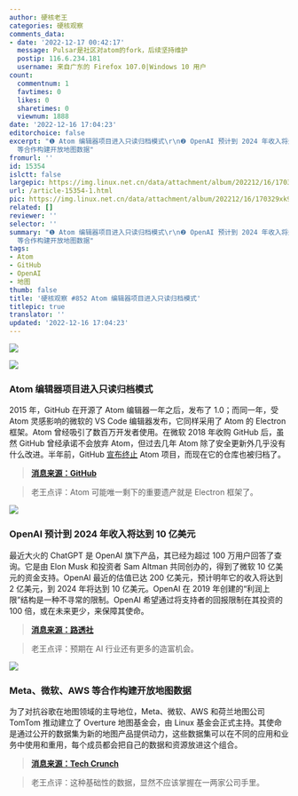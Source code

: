```yaml
---
author: 硬核老王
categories: 硬核观察
comments_data:
- date: '2022-12-17 00:42:17'
  message: Pulsar是社区对atom的fork，后续坚持维护
  postip: 116.6.234.181
  username: 来自广东的 Firefox 107.0|Windows 10 用户
count:
  commentnum: 1
  favtimes: 0
  likes: 0
  sharetimes: 0
  viewnum: 1888
date: '2022-12-16 17:04:23'
editorchoice: false
excerpt: "❶ Atom 编辑器项目进入只读归档模式\r\n❷ OpenAI 预计到 2024 年收入将达到 10 亿美元\r\n❸ Meta、微软、AWS
  等合作构建开放地图数据"
fromurl: ''
id: 15354
islctt: false
largepic: https://img.linux.net.cn/data/attachment/album/202212/16/170329xk9udzq2xzpg92wt.jpg
url: /article-15354-1.html
pic: https://img.linux.net.cn/data/attachment/album/202212/16/170329xk9udzq2xzpg92wt.jpg.thumb.jpg
related: []
reviewer: ''
selector: ''
summary: "❶ Atom 编辑器项目进入只读归档模式\r\n❷ OpenAI 预计到 2024 年收入将达到 10 亿美元\r\n❸ Meta、微软、AWS
  等合作构建开放地图数据"
tags:
- Atom
- GitHub
- OpenAI
- 地图
thumb: false
title: '硬核观察 #852 Atom 编辑器项目进入只读归档模式'
titlepic: true
translator: ''
updated: '2022-12-16 17:04:23'
---
```


![](/data/attachment/album/202212/16/170329xk9udzq2xzpg92wt.jpg)


![](/data/attachment/album/202212/16/170338vnwz7ri55vmfnwa0.jpg)


### Atom 编辑器项目进入只读归档模式


2015 年，GitHub 在开源了 Atom 编辑器一年之后，发布了 1.0；而同一年，受 Atom 灵感影响的微软的 VS Code 编辑器发布，它同样采用了 Atom 的 Electron 框架。Atom 曾经吸引了数百万开发者使用。在微软 2018 年收购 GitHub 后，虽然 GitHub 曾经承诺不会放弃 Atom，但过去几年 Atom 除了安全更新外几乎没有什么改进。半年前，GitHub [宣布终止](/article-14691-1.html) Atom 项目，而现在它的仓库也被归档了。



> 
> **[消息来源：GitHub](https://github.com/atom/atom)**
> 
> 
> 



> 
> 老王点评：Atom 可能唯一剩下的重要遗产就是 Electron 框架了。
> 
> 
> 


![](/data/attachment/album/202212/16/170348mzh0hcs3hnnphnrs.jpg)


### OpenAI 预计到 2024 年收入将达到 10 亿美元


最近大火的 ChatGPT 是 OpenAI 旗下产品，其已经为超过 100 万用户回答了查询。它是由 Elon Musk 和投资者 Sam Altman 共同创办的，得到了微软 10 亿美元的资金支持。OpenAI 最近的估值已达 200 亿美元，预计明年它的收入将达到 2 亿美元，到 2024 年将达到 10 亿美元。OpenAI 在 2019 年创建的“利润上限”结构是一种不寻常的限制。OpenAI 希望通过将支持者的回报限制在其投资的 100 倍，或在未来更少，来保障其使命。



> 
> **[消息来源：路透社](https://www.reuters.com/business/chatgpt-owner-openai-projects-1-billion-revenue-by-2024-sources-2022-12-15/)**
> 
> 
> 



> 
> 老王点评：预期在 AI 行业还有更多的造富机会。
> 
> 
> 


![](/data/attachment/album/202212/16/170359psf9s889mqha977f.jpg)


### Meta、微软、AWS 等合作构建开放地图数据


为了对抗谷歌在地图领域的主导地位，Meta、微软、AWS 和荷兰地图公司 TomTom 推动建立了 Overture 地图基金会，由 Linux 基金会正式主持。其使命是通过公开的数据集为新的地图产品提供动力，这些数据集可以在不同的应用和业务中使用和重用，每个成员都会把自己的数据和资源放进这个组合。



> 
> **[消息来源：Tech Crunch](https://techcrunch.com/2022/12/15/meta-microsoft-aws-and-tomtom-launch-the-overture-maps-foundation-to-develop-interoperable-open-map-data/)**
> 
> 
> 



> 
> 老王点评：这种基础性的数据，显然不应该掌握在一两家公司手里。
> 
> 
>